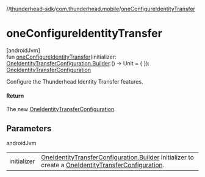 //[thunderhead-sdk](../../index.md)/[com.thunderhead.mobile](index.md)/[oneConfigureIdentityTransfer](one-configure-identity-transfer.md)

# oneConfigureIdentityTransfer

[androidJvm]\
fun [oneConfigureIdentityTransfer](one-configure-identity-transfer.md)(initializer: [OneIdentityTransferConfiguration.Builder](../com.thunderhead.mobile.identitytransfer/-one-identity-transfer-configuration/-builder/index.md).() -> Unit = { }): [OneIdentityTransferConfiguration](../com.thunderhead.mobile.identitytransfer/-one-identity-transfer-configuration/index.md)

Configure the Thunderhead Identity Transfer features.

#### Return

The new [OneIdentityTransferConfiguration](../com.thunderhead.mobile.identitytransfer/-one-identity-transfer-configuration/index.md).

## Parameters

androidJvm

| | |
|---|---|
| initializer | [OneIdentityTransferConfiguration.Builder](../com.thunderhead.mobile.identitytransfer/-one-identity-transfer-configuration/-builder/index.md) initializer to create a [OneIdentityTransferConfiguration](../com.thunderhead.mobile.identitytransfer/-one-identity-transfer-configuration/index.md). |
